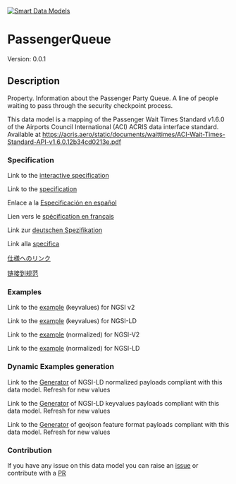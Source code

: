 [![Smart Data Models](https://smartdatamodels.org/wp-content/uploads/2022/01/SmartDataModels_logo.png "Logo")](https://smartdatamodels.org)
# PassengerQueue
Version: 0.0.1

## Description 

Property. Information about the Passenger Party Queue. A line of people waiting to pass through the security checkpoint process.

This data model is a mapping of the Passenger Wait Times Standard v1.6.0 of the Airports Council International (ACI) ACRIS data interface standard. Available at https://acris.aero/static/documents/waittimes/ACI-Wait-Times-Standard-API-v1.6.0.12b34cd0213e.pdf
### Specification

Link to the [interactive specification](https://swagger.lab.fiware.org/?url=https://smart-data-models.github.io/dataModel.ACRIS/PassengerQueue/swagger.yaml)

Link to the [specification](https://github.com/smart-data-models/dataModel.ACRIS/blob/master/PassengerQueue/doc/spec.md)

Enlace a la [Especificación en español](https://github.com/smart-data-models/dataModel.ACRIS/blob/master/PassengerQueue/doc/spec_ES.md)

Lien vers le [spécification en français](https://github.com/smart-data-models/dataModel.ACRIS/blob/master/PassengerQueue/doc/spec_FR.md)

Link zur [deutschen Spezifikation](https://github.com/smart-data-models/dataModel.ACRIS/blob/master/PassengerQueue/doc/spec_DE.md)

Link alla [specifica](https://github.com/smart-data-models/dataModel.ACRIS/blob/master/PassengerQueue/doc/spec_IT.md)

[仕様へのリンク](https://github.com/smart-data-models/dataModel.ACRIS/blob/master/PassengerQueue/doc/spec_JA.md)

[链接到规范](https://github.com/smart-data-models/dataModel.ACRIS/blob/master/PassengerQueue/doc/spec_ZH.md)
### Examples

Link to the [example](https://smart-data-models.github.io/dataModel.ACRIS/PassengerQueue/examples/example.json) (keyvalues) for NGSI v2

Link to the [example](https://smart-data-models.github.io/dataModel.ACRIS/PassengerQueue/examples/example.jsonld) (keyvalues) for NGSI-LD

Link to the [example](https://smart-data-models.github.io/dataModel.ACRIS/PassengerQueue/examples/example-normalized.json) (normalized) for NGSI-V2

Link to the [example](https://smart-data-models.github.io/dataModel.ACRIS/PassengerQueue/examples/example-normalized.jsonld) (normalized) for NGSI-LD
### Dynamic Examples generation

Link to the [Generator](https://smartdatamodels.org/extra/ngsi-ld_generator.php?schemaUrl=https://raw.githubusercontent.com/smart-data-models/dataModel.ACRIS/master/PassengerQueue/schema.json&email=info@smartdatamodels.org) of NGSI-LD normalized payloads compliant with this data model. Refresh for new values

Link to the [Generator](https://smartdatamodels.org/extra/ngsi-ld_generator_keyvalues.php?schemaUrl=https://raw.githubusercontent.com/smart-data-models/dataModel.ACRIS/master/PassengerQueue/schema.json&email=info@smartdatamodels.org) of NGSI-LD keyvalues payloads compliant with this data model. Refresh for new values

Link to the [Generator](https://smartdatamodels.org/extra/geojson_features_generator.php?schemaUrl=https://raw.githubusercontent.com/smart-data-models/dataModel.ACRIS/master/PassengerQueue/schema.json&email=info@smartdatamodels.org) of geojson feature format payloads compliant with this data model. Refresh for new values
### Contribution

 If you have any issue on this data model you can raise an [issue](https://github.com/smart-data-models/dataModel.ACRIS/issues)  or contribute with a [PR](https://github.com/smart-data-models/dataModel.ACRIS/pulls)